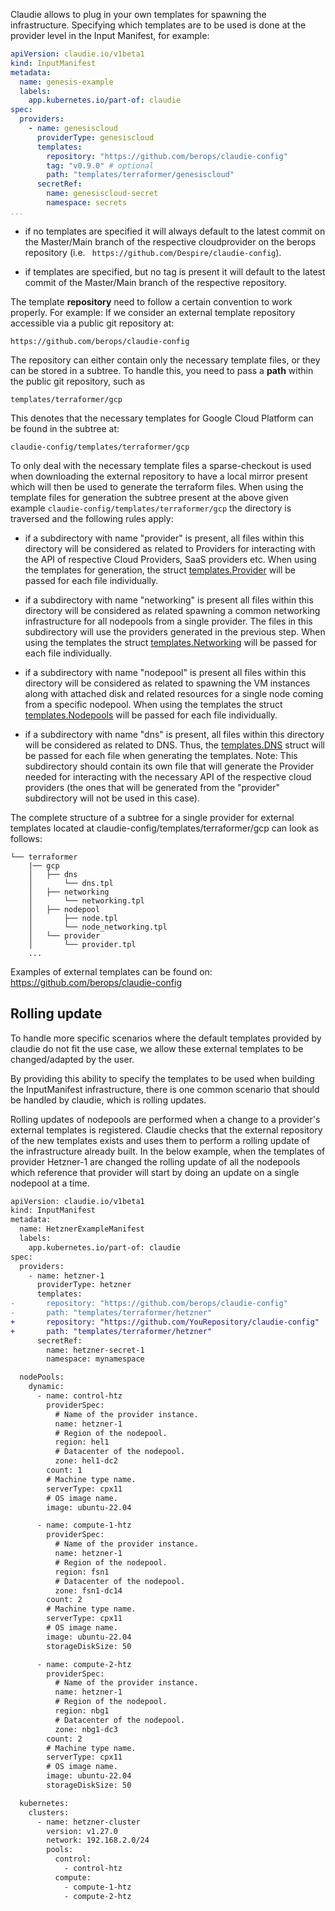Claudie allows to plug in your own templates for spawning the infrastructure. Specifying which templates are to be used is done at the provider level in the Input Manifest, for example: 

```yaml
apiVersion: claudie.io/v1beta1
kind: InputManifest
metadata:
  name: genesis-example
  labels:
    app.kubernetes.io/part-of: claudie
spec:
  providers:
    - name: genesiscloud
      providerType: genesiscloud
      templates:
        repository: "https://github.com/berops/claudie-config"
        tag: "v0.9.0" # optional
        path: "templates/terraformer/genesiscloud"
      secretRef:
        name: genesiscloud-secret
        namespace: secrets
...
```

- if no templates are specified it will always default to the latest commit on the Master/Main branch of the respective cloudprovider on the berops repository (i.e. ` https://github.com/Despire/claudie-config`).

- if templates are specified, but no tag is present it will default to the latest commit of the Master/Main branch of the respective repository.

The template **repository** need to follow a certain convention to work properly.
For example:
If we consider an external template repository accessible via a public git repository at:

	https://github.com/berops/claudie-config

The repository can either contain only the necessary template files, or they can be stored in a subtree. To handle this, you need to pass a **path** within the public git repository, such as

	templates/terraformer/gcp

This denotes that the necessary templates for Google Cloud Platform can be found in the subtree at:

	claudie-config/templates/terraformer/gcp

To only deal with the necessary template files a sparse-checkout is used when downloading the external
repository to have a local mirror present which will then be used to generate the terraform files.
When using the template files for generation the subtree present at the above given example `claudie-config/templates/terraformer/gcp`
the directory is traversed and the following rules apply:

- if a subdirectory with name "provider" is present, all files within this directory will be considered as related to
  Providers for interacting with the API of respective Cloud Providers, SaaS providers etc. When using the templates
  for generation, the struct [templates.Provider](https://github.com/berops/claudie/blob/5dc0e7c8f5503a6f2c202a982f5c4aa11bed0346/services/terraformer/server/domain/utils/templates/structures.go#L54) will be passed for each file individually.

- if a subdirectory with name "networking" is present all files within this directory will be considered as related
  spawning a common networking infrastructure for all nodepools from a single provider. The files in this subdirectory
  will use the providers generated in the previous step. When using the templates the struct [templates.Networking](https://github.com/berops/claudie/blob/5dc0e7c8f5503a6f2c202a982f5c4aa11bed0346/services/terraformer/server/domain/utils/templates/structures.go#L92)
  will be passed for each file individually.

- if a subdirectory with name "nodepool" is present all files within this directory will be considered as related
  to spawning the VM instances along with attached disk and related resources for a single node coming from a specific
  nodepool. When using the templates the struct [templates.Nodepools](https://github.com/berops/claudie/blob/5dc0e7c8f5503a6f2c202a982f5c4aa11bed0346/services/terraformer/server/domain/utils/templates/structures.go#L138) will be passed for each file individually.

- if a subdirectory with name "dns" is present, all files within this directory will be considered as related to DNS.
  Thus, the [templates.DNS](https://github.com/berops/claudie/blob/5dc0e7c8f5503a6f2c202a982f5c4aa11bed0346/services/terraformer/server/domain/utils/templates/structures.go#L151) struct will be passed for each file when generating the templates.
  Note: This subdirectory should contain its own file that will generate the Provider needed for interacting with
  the necessary API of the respective cloud providers (the ones that will be generated from the "provider" subdirectory
  will not be used in this case).

The complete structure of a subtree for a single provider for external templates located at claudie-config/templates/terraformer/gcp
can look as follows:

	└── terraformer
	    |── gcp
	    │	├── dns
	    │   	└── dns.tpl
	    │	├── networking
	    │		└── networking.tpl
	    │	├── nodepool
	    │		├── node.tpl
	    │		└── node_networking.tpl
	    │	└── provider
	    │		└── provider.tpl
		...

Examples of external templates can be found on:  https://github.com/berops/claudie-config

## Rolling update

To handle more specific scenarios where the default templates provided by claudie do not fit the use case, we allow these external templates to be changed/adapted by the user.

By providing this ability to specify the templates to be used when building the InputManifest infrastructure, there is one common scenario that should be handled by claudie, which is rolling updates.

Rolling updates of nodepools are performed when a change to a provider's external templates is registered. Claudie checks that the external repository of the new templates exists and uses them to perform a rolling update of the infrastructure already built. In the below example, when the templates of provider Hetzner-1 are changed the rolling update of all the nodepools which reference that provider will start by doing an update on a single nodepool at a time.

```diff
apiVersion: claudie.io/v1beta1
kind: InputManifest
metadata:
  name: HetznerExampleManifest
  labels:
    app.kubernetes.io/part-of: claudie
spec:
  providers:
    - name: hetzner-1
      providerType: hetzner
      templates:
-       repository: "https://github.com/berops/claudie-config"
-       path: "templates/terraformer/hetzner"
+       repository: "https://github.com/YouRepository/claudie-config"
+       path: "templates/terraformer/hetzner"
      secretRef:
        name: hetzner-secret-1
        namespace: mynamespace

  nodePools:
    dynamic:
      - name: control-htz
        providerSpec:
          # Name of the provider instance.
          name: hetzner-1
          # Region of the nodepool.
          region: hel1
          # Datacenter of the nodepool.
          zone: hel1-dc2
        count: 1
        # Machine type name.
        serverType: cpx11
        # OS image name.
        image: ubuntu-22.04

      - name: compute-1-htz
        providerSpec:
          # Name of the provider instance.
          name: hetzner-1
          # Region of the nodepool.
          region: fsn1
          # Datacenter of the nodepool.
          zone: fsn1-dc14
        count: 2
        # Machine type name.
        serverType: cpx11
        # OS image name.
        image: ubuntu-22.04
        storageDiskSize: 50

      - name: compute-2-htz
        providerSpec:
          # Name of the provider instance.
          name: hetzner-1
          # Region of the nodepool.
          region: nbg1
          # Datacenter of the nodepool.
          zone: nbg1-dc3
        count: 2
        # Machine type name.
        serverType: cpx11
        # OS image name.
        image: ubuntu-22.04
        storageDiskSize: 50

  kubernetes:
    clusters:
      - name: hetzner-cluster
        version: v1.27.0
        network: 192.168.2.0/24
        pools:
          control:
            - control-htz
          compute:
            - compute-1-htz
            - compute-2-htz
```